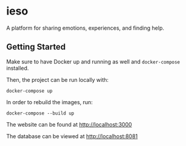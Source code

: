# ieso

A platform for sharing emotions, experiences, and finding help.

## Getting Started

Make sure to have Docker up and running as well and `docker-compose` installed.

Then, the project can be run locally with:
```
docker-compose up
```

In order to rebuild the images, run:
```
docker-compose --build up
```

The website can be found at <http://localhost:3000>

The database can be viewed at <http://localhost:8081>